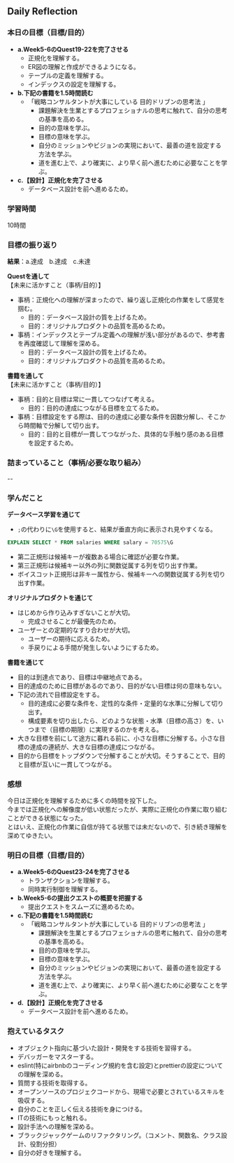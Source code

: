 ## Daily Reflection

### 本日の目標（目標/目的）
- **a.Week5-6のQuest19-22を完了させる**
  - 正規化を理解する。
  - ER図の理解と作成ができるようになる。
  - テーブルの定義を理解する。
  - インデックスの設定を理解する。
- **b.下記の書籍を1.5時間読む**  
  - 「戦略コンサルタントが大事にしている 目的ドリブンの思考法 」
    - 課題解決を生業とするプロフェショナルの思考に触れて、自分の思考の基準を高める。
    - 目的の意味を学ぶ。
    - 目標の意味を学ぶ。
    - 自分のミッションやビジョンの実現において、最善の道を設定する方法を学ぶ。
    - 道を進む上で、より確実に、より早く前へ進むために必要なことを学ぶ。
- **c.【設計】正規化を完了させる**
  - データベース設計を前へ進めるため。
  
### 学習時間
10時間

### 目標の振り返り
**結果**：a.達成　b.達成　c.未達　

**Questを通して**  
【未来に活かすこと（事柄/目的）】
- 事柄：正規化への理解が深まったので、繰り返し正規化の作業をして感覚を掴む。
  - 目的：データベース設計の質を上げるため。
  - 目的：オリジナルプロダクトの品質を高めるため。
- 事柄：インデックスとテーブル定義への理解が浅い部分があるので、参考書を再度確認して理解を深める。
  - 目的：データベース設計の質を上げるため。
  - 目的：オリジナルプロダクトの品質を高めるため。

**書籍を通して**  
【未来に活かすこと（事柄/目的）】
- 事柄：目的と目標は常に一貫してつなげて考える。
  - 目的：目的の達成につながる目標を立てるため。
- 事柄：目標設定をする際は、目的の達成に必要な条件を因数分解し、そこから時間軸で分解して切り出す。
  - 目的：目的と目標が一貫してつながった、具体的な手触り感のある目標を設定するため。

### 詰まっていること（事柄/必要な取り組み）
--

### 学んだこと
**データベース学習を通じて**  
- `;`の代わりに`\G`を使用すると、結果が垂直方向に表示され見やすくなる。
```sql
EXPLAIN SELECT * FROM salaries WHERE salary = 70575\G
```
- 第二正規形は候補キーが複数ある場合に確認が必要な作業。
- 第三正規形は候補キー以外の列に関数従属する列を切り出す作業。
- ボイスコット正規形は非キー属性から、候補キーへの関数従属する列を切り出す作業。

**オリジナルプロダクトを通じて**
- はじめから作り込みすぎないことが大切。
  - 完成させることが最優先のため。
- ユーザーとの定期的なすり合わせが大切。
  - ユーザーの期待に応えるため。
  - 手戻りによる手間が発生しないようにするため。

**書籍を通じて**  
- 目的は到達点であり、目標は中継地点である。
- 目的達成のために目標があるのであり、目的がない目標は何の意味もない。
- 下記の流れで目標設定をする。
  - 目的達成に必要な条件を、定性的な条件・定量的な水準に分解して切り出す。
  - 構成要素を切り出したら、どのような状態・水準（目標の高さ）を、いつまで（目標の期限）に実現するのかを考える。
- 大きな目標を前にして途方に暮れる前に、小さな目標に分解する。小さな目標の達成の連続が、大きな目標の達成につながる。
- 目的から目標をトップダウンで分解することが大切。そうすることで、目的と目標が互いに一貫してつながる。

### 感想
今日は正規化を理解するために多くの時間を投下した。  
今までは正規化への解像度が低い状態だったが、実際に正規化の作業に取り組むことができる状態になった。  
とはいえ、正規化の作業に自信が持てる状態では未だないので、引き続き理解を深めてゆきたい。  

### 明日の目標（目標/目的）
- **a.Week5-6のQuest23-24を完了させる**
  - トランザクションを理解する。
  - 同時実行制御を理解する。
- **b.Week5-6の提出クエストの概要を把握する**  
  - 提出クエストをスムーズに進めるため。 
- **c.下記の書籍を1.5時間読む**  
  - 「戦略コンサルタントが大事にしている 目的ドリブンの思考法 」
    - 課題解決を生業とするプロフェショナルの思考に触れて、自分の思考の基準を高める。
    - 目的の意味を学ぶ。
    - 目標の意味を学ぶ。
    - 自分のミッションやビジョンの実現において、最善の道を設定する方法を学ぶ。
    - 道を進む上で、より確実に、より早く前へ進むために必要なことを学ぶ。
- **d.【設計】正規化を完了させる**
  - データベース設計を前へ進めるため。

### 抱えているタスク  
- オブジェクト指向に基づいた設計・開発をする技術を習得する。  
- デバッガーをマスターする。    
- eslint(特にairbnbのコーディング規約を含む設定)とprettierの設定についての理解を深める。      
- 質問する技術を取得する。  
- オープンソースのプロジェクコードから、現場で必要とされているスキルを吸収する。  
- 自分のことを正しく伝える技術を身につける。  
- ITの技術にもっと触れる。  
- 設計手法への理解を深める。  
- ブラックジャックゲームのリファクタリング。（コメント、関数名、クラス設計、役割分担）
- 自分の好きを理解する。